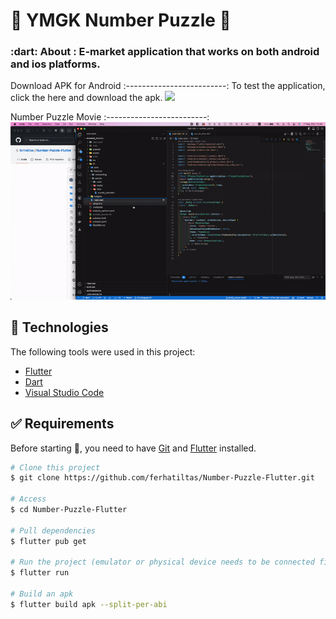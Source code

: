 <h1 align="left">🧩 YMGK Number Puzzle 🧮 </h1>



<h3 align="left">
   :dart: About : 
  E-market application that works on both android and ios platforms. 
</h3>

Download APK for Android
:-------------------------:
To test the application, click the here and download the apk.
[<img src="https://sp-ao.shortpixel.ai/client/to_auto,q_glossy,ret_img,w_485,h_161/https://boostapk.com/wp-content/uploads/2020/08/fall-guys-android.png" width="350" >](https://github.com/ferhatiltas/Number-Puzzle-Flutter/blob/main/app-debug.apk)
  
  



Number Puzzle Movie
:-------------------------:
![original-design](https://github.com/ferhatiltas/Number-Puzzle-Flutter/blob/main/project_movie.gif)

## :rocket: Technologies ##

The following tools were used in this project:

- [Flutter](https://flutter.dev/)
- [Dart](https://dart.dev/)
- [Visual Studio Code](https://code.visualstudio.com)

## :white_check_mark: Requirements ##

Before starting :checkered_flag:, you need to have [Git](https://git-scm.com) and [Flutter](https://flutter.dev/) installed.

```bash
# Clone this project
$ git clone https://github.com/ferhatiltas/Number-Puzzle-Flutter.git

# Access
$ cd Number-Puzzle-Flutter

# Pull dependencies
$ flutter pub get

# Run the project (emulator or physical device needs to be connected first)
$ flutter run

# Build an apk
$ flutter build apk --split-per-abi
```
